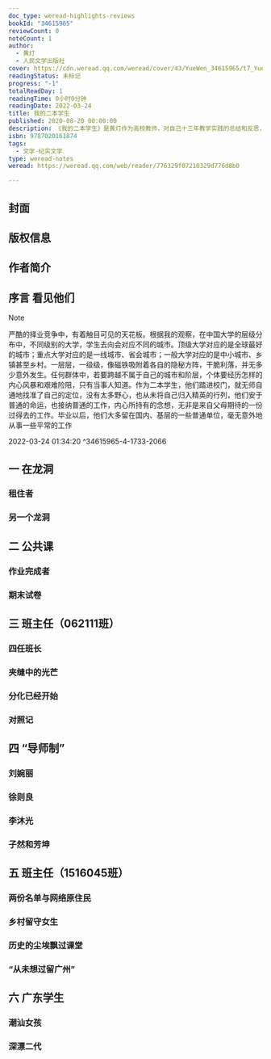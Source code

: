 ```yaml
---
doc_type: weread-highlights-reviews
bookId: "34615965"
reviewCount: 0
noteCount: 1
author:
  - 黄灯
  - 人民文学出版社
cover: https://cdn.weread.qq.com/weread/cover/43/YueWen_34615965/t7_YueWen_34615965.jpg
readingStatus: 未标记
progress: "-1"
totalReadDay: 1
readingTime: 0小时0分钟
readingDate: 2022-03-24
title: 我的二本学生
published: 2020-08-20 00:00:00
description: 《我的二本学生》是黄灯作为高校教师，对自己十三年教学实践的总结和反思，也是对中国高校市场化实践的一个诚恳反馈。在对自己的教学对象，即普通二本院校学生的长期接触和观察中，作者为读者呈现了他们的青春、犹疑，困惑，天真和挣扎，并后续跟踪了他们的前途，比较全面地展示了这个群体隐匿的生命境况，同时这本书也折射出中国最为多数的普通年轻人的成长状况和命运。这是一本资料详实、观点深入的原创非虚构作品。
isbn: 9787020161874
tags:
  - 文学-纪实文学
type: weread-notes
weread: https://weread.qq.com/web/reader/776329f07210329d776d8b0

---
```



## 封面

## 版权信息

## 作者简介

## 序言 看见他们

> [!NOTE] 
> 严酷的择业竞争中，有着触目可见的天花板。根据我的观察，在中国大学的层级分布中，不同级别的大学，学生去向会对应不同的城市。顶级大学对应的是全球最好的城市；重点大学对应的是一线城市、省会城市；一般大学对应的是中小城市、乡镇甚至乡村。一层层，一级级，像磁铁吸附着各自的隐秘方阵，干脆利落，并无多少意外发生。任何群体中，若要跨越不属于自己的城市和阶层，个体要经历怎样的内心风暴和艰难险阻，只有当事人知道。作为二本学生，他们踏进校门，就无师自通地找准了自己的定位，没有太多野心，也从未将自己归入精英的行列，他们安于普通的命运，也接纳普通的工作，内心所持有的念想，无非是来自父母期待的一份过得去的工作。毕业以后，他们大多留在国内、基层的一些普通单位，毫无意外地从事一些平常的工作
> 
> 2022-03-24 01:34:20 ^34615965-4-1733-2066

## 一 在龙洞

### 租住者

### 另一个龙洞

## 二 公共课

### 作业完成者

### 期末试卷

## 三 班主任（062111班）

### 四任班长

### 夹缝中的光芒

### 分化已经开始

### 对照记

## 四 “导师制”

### 刘婉丽

### 徐则良

### 李沐光

### 子然和芳坤

## 五 班主任（1516045班）

### 两份名单与网络原住民

### 乡村留守女生

### 历史的尘埃飘过课堂

### “从未想过留广州”

## 六 广东学生

### 潮汕女孩

### 深漂二代

